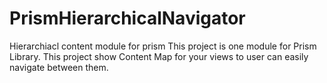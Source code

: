 # PrismHierarchicalNavigator
Hierarchiacl content module for prism
This project is one module for Prism Library.
This project show Content Map for your views to user can easily navigate between them.
